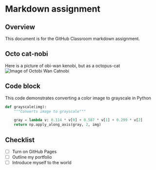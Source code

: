 # Markdown assignment
## Overview
This document is for the GitHub Classroom markdown assignment.

## Octo cat-nobi
Here is a picture of obi-wan kenobi, but as a octopus-cat
![Image of Octobi Wan Catnobi](https://octodex.github.com/images/octobiwan.jpg)

## Code block
This code demonstrates converting a color image to grayscale in Python
``` python
def grayscale(img):
    """Converts image to grayscale"""

    gray = lambda v: 0.114 * v[0] + 0.587 * v[1] + 0.299 * v[2]
    return np.apply_along_axis(gray, 2, img)
```

## Checklist
- [ ] Turn on GitHub Pages
- [ ] Outline my portfolio
- [ ] Introduce myself to the world
